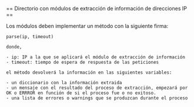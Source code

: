 == Directorio con módulos de extracción de información de direcciones IP ==

Los módulos deben implementar un método con la siguiente firma:

    parse(ip, timeout)

    donde,

    - ip: IP a la que se aplicará el módulo de extracción de información
    - timeout: tiempo de espera de respuesta de las peticiones

    el método devolverá la información en las siguientes variables:

    - un diccionario con la información extraida
    - un mensaje con el resultado del proceso de extracción, empezará por OK o ERRROR en función de si el proceso fue o no exitoso.
    - una lista de errores o warnings que se produzcan durante el proceso
